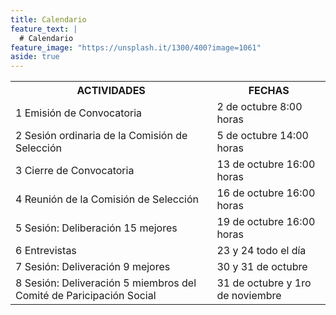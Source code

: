 ```yaml
---
title: Calendario
feature_text: |
  # Calendario
feature_image: "https://unsplash.it/1300/400?image=1061"
aside: true
---
```



<table><tbody><tr><th>ACTIVIDADES</th><th>FECHAS</th></tr><tr><td>1 Emisión de Convocatoria</td><td>2 de octubre 8:00 horas</td></tr><tr><td>2 Sesión ordinaria de la Comisión de Selección</td><td>5 de octubre 14:00 horas</td></tr><tr><td>3 Cierre de Convocatoria</td><td>13 de octubre 16:00 horas</td></tr><tr><td>4 Reunión de la Comisión de Selección</td><td>16 de octubre 16:00 horas</td></tr><tr><td>5 Sesión: Deliberación 15 mejores</td><td>19 de octubre 16:00 horas</td></tr><tr><td>6 Entrevistas</td><td>23 y 24 todo el día</td></tr><tr><td>7 Sesión: Deliveración 9 mejores</td><td>30 y 31 de octubre</td></tr><tr><td>8 Sesión: Deliveración 5 miembros del Comité de Paricipación Social</td><td>31 de octubre y 1ro de noviembre</td></tr></tbody></table>